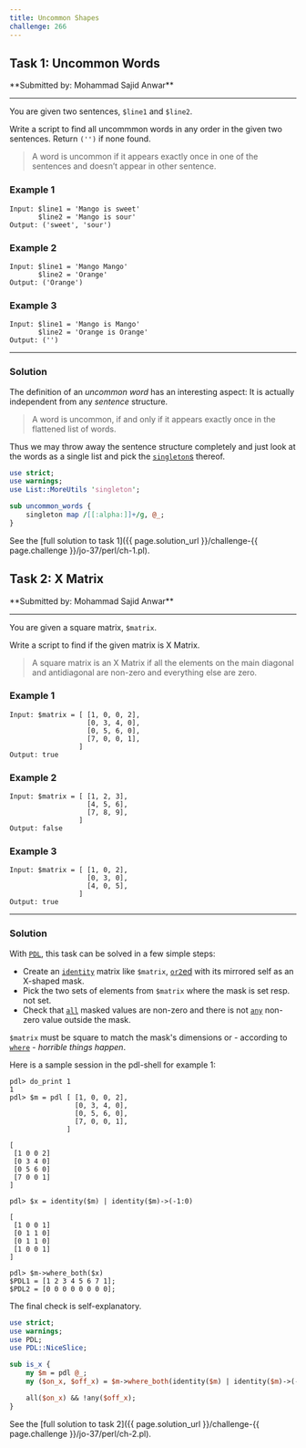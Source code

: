 ```yaml
---
title: Uncommon Shapes
challenge: 266
---
```


<h2 id="task-1">
Task 1: Uncommon Words
</h2>
**Submitted by: Mohammad Sajid Anwar**

---
You are given two sentences, `$line1` and `$line2`.

Write a script to find all uncommmon words in any order in the given two sentences. Return `('')` if none found.

> A word is uncommon if it appears exactly once in one of the sentences and doesn’t appear in other sentence.

### Example 1
```
Input: $line1 = 'Mango is sweet'
       $line2 = 'Mango is sour'
Output: ('sweet', 'sour')
```
### Example 2
```
Input: $line1 = 'Mango Mango'
       $line2 = 'Orange'
Output: ('Orange')
```
### Example 3
```
Input: $line1 = 'Mango is Mango'
       $line2 = 'Orange is Orange'
Output: ('')
```
---
### Solution
The definition of an *uncommon word* has an interesting aspect:
It is actually independent from any *sentence* structure.

> A word is uncommon, if and only if it appears exactly once in the flattened list of words.

Thus we may throw away the sentence structure completely and just look at the words as a single list
and pick the [`singleton`s](https://metacpan.org/pod/List::MoreUtils#singleton-LIST) thereof.

```perl
use strict;
use warnings;
use List::MoreUtils 'singleton';

sub uncommon_words {
    singleton map /[[:alpha:]]+/g, @_;
}
```
See the [full solution to task 1]({{ page.solution_url }}/challenge-{{ page.challenge }}/jo-37/perl/ch-1.pl).
<h2 id="task-2">
Task 2: X Matrix
</h2>
**Submitted by: Mohammad Sajid Anwar**

---
You are given a square matrix, `$matrix`.

Write a script to find if the given matrix is X Matrix.

> A square matrix is an X Matrix if all the elements on the main diagonal and antidiagonal are non-zero and everything else are zero.

### Example 1
```
Input: $matrix = [ [1, 0, 0, 2],
                   [0, 3, 4, 0],
                   [0, 5, 6, 0],
                   [7, 0, 0, 1],
                 ]
Output: true
```
### Example 2
```
Input: $matrix = [ [1, 2, 3],
                   [4, 5, 6],
                   [7, 8, 9],
                 ]
Output: false
```
### Example 3
```
Input: $matrix = [ [1, 0, 2],
                   [0, 3, 0],
                   [4, 0, 5],
                 ]
Output: true
```
---
### Solution
With [`PDL`](https://metacpan.org/pod/PDL), this task can be solved in a few simple steps:

- Create an [`identity`](https://metacpan.org/pod/PDL::MatrixOps#identity) matrix like `$matrix`,
[`or2`ed](https://metacpan.org/pod/PDL::Ops#or2) with its mirrored self as an X-shaped mask.
- Pick the two sets of elements from `$matrix` where the mask is set resp. not set.
- Check that [`all`](https://metacpan.org/pod/PDL::Ufunc#all) masked values are non-zero and there is not [`any`](https://metacpan.org/pod/PDL::Ufunc#any) non-zero value outside the mask.

`$matrix` must be square to match the mask's dimensions or - according to
[`where`](https://metacpan.org/pod/PDL::Primitive#where) - *horrible things happen*.

Here is a sample session in the pdl-shell for example 1:
```
pdl> do_print 1
1
pdl> $m = pdl [ [1, 0, 0, 2],
                [0, 3, 4, 0],
                [0, 5, 6, 0],
                [7, 0, 0, 1],
              ]

[
 [1 0 0 2]
 [0 3 4 0]
 [0 5 6 0]
 [7 0 0 1]
]

pdl> $x = identity($m) | identity($m)->(-1:0)

[
 [1 0 0 1]
 [0 1 1 0]
 [0 1 1 0]
 [1 0 0 1]
]

pdl> $m->where_both($x)
$PDL1 = [1 2 3 4 5 6 7 1];
$PDL2 = [0 0 0 0 0 0 0 0];
```
The final check is self-explanatory.

```perl
use strict;
use warnings;
use PDL;
use PDL::NiceSlice;

sub is_x {
    my $m = pdl @_;
    my ($on_x, $off_x) = $m->where_both(identity($m) | identity($m)->(-1:0));

    all($on_x) && !any($off_x);
}
```

See the [full solution to task 2]({{ page.solution_url }}/challenge-{{ page.challenge }}/jo-37/perl/ch-2.pl).
